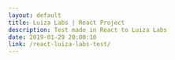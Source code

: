 ```yaml
---
layout: default
title: Luiza Labs | React Project
description: Test made in React to Luiza Labs
date: 2019-01-29 20:00:10
link: /react-luiza-labs-test/
---
```

